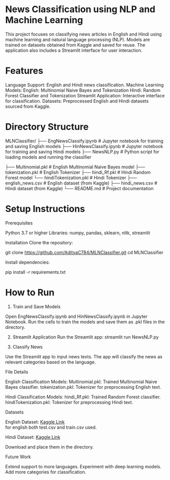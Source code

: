 
# News Classification using NLP and Machine Learning

This project focuses on classifying news articles in English and Hindi using machine learning and natural language processing (NLP). Models are trained on datasets obtained from Kaggle and saved for reuse. The application also includes a Streamlit interface for user interaction.

# Features 

Language Support: English and Hindi news classification.
Machine Learning Models:
English: Multinomial Naive Bayes and Tokenization
Hindi: Random Forest Classifier and Tokenization
Streamlit Application: Interactive interface for classification.
Datasets: Preprocessed English and Hindi datasets sourced from Kaggle.


# Directory Structure


MLNClassifier/
├── EngNewsClassify.ipynb        # Jupyter notebook for training and saving English models
├── HinNewsClassify.ipynb        # Jupyter notebook for training and saving Hindi models
├── NewsNLP.py                   # Python script for loading models and running the classifier

├── Multinomial.pkl          # English Multinomial Naive Bayes model
├── tokenization.pkl         # English Tokenizer
├── hindi_Rf.pkl             # Hindi Random Forest model
└── hindiTokenization.pkl    # Hindi Tokenizer
├── english_news.csv         # English dataset (from Kaggle)
├── hindi_news.csv           # Hindi dataset (from Kaggle)
└── README.md                # Project documentation


# Setup Instructions

Prerequisites

Python 3.7 or higher
Libraries: numpy, pandas, sklearn, nltk, streamlit
 
 
Installation
Clone the repository:

git clone https://github.com/AdityaC784/MLNClassifier.git
cd MLNClassifier


Install dependencies:

pip install -r requirements.txt


# How to Run

1. Train and Save Models

Open EngNewsClassify.ipynb and HinNewsClassify.ipynb in Jupyter Notebook.
Run the cells to train the models and save them as .pkl files in the directory.


2. Streamlit Application
Run the Streamlit app:
    streamlit run NewsNLP.py


3. Classify News

Use the Streamlit app to input news texts.
The app will classify the news as relevant categories based on the language.

File Details

English Classification Models:
Multinomial.pkl: Trained Multinomial Naive Bayes classifier.
tokenization.pkl: Tokenizer for preprocessing English text.

Hindi Classification Models:
hindi_Rf.pkl: Trained Random Forest classifier.
hindiTokenization.pkl: Tokenizer for preprocessing Hindi text.

Datasets

English Dataset: [Kaggle Link](https://www.kaggle.com/datasets/amananandrai/ag-news-classification-dataset)   
for english both test.csv and train.csv used.

Hindi Dataset: [Kaggle Link](https://www.kaggle.com/datasets/amananandrai/ag-news-classification-dataset)

Download and place them in the directory.

Future Work

Extend support to more languages.
Experiment with deep learning models.
Add more categories for classification.

